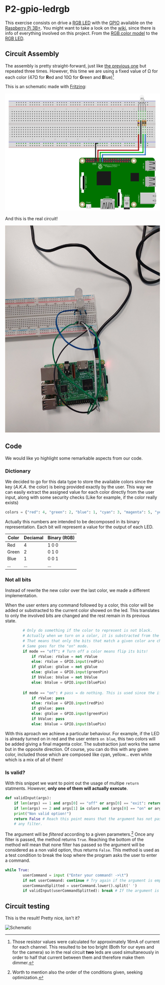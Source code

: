 # P2-gpio-ledrgb

This exercise consists on drive a [RGB LED](https://github.com/clases-julio/p2-gpio-ledrgb-dgarciac2021/wiki/RGB-LED) with the [GPIO](https://github.com/clases-julio/p1-introrpi-pwm-dgarciac2021/wiki/GPIO) available on the [Raspberry Pi 3B+](https://github.com/clases-julio/p1-introrpi-pwm-dgarciac2021/wiki/Raspberry-Pi#raspberry-pi-3b). You might want to take a look on the [wiki](https://github.com/clases-julio/p2-gpio-ledrgb-dgarciac2021/wiki), since there is info of everything involved on this project. From the [RGB color model](https://github.com/clases-julio/p2-gpio-ledrgb-dgarciac2021/wiki/RGB) to the [RGB LED](https://github.com/clases-julio/p2-gpio-ledrgb-dgarciac2021/wiki/RGB-LED).

## Circuit Assembly

The assembly is pretty straight-forward, just like [the previous one](https://github.com/clases-julio/p1-introrpi-pwm-dgarciac2021) but repeated three times. However, this time we are using a fixed value of Ω for each color (47Ω for **R**ed and 10Ω for **G**reen and **B**lue)[^1]

This is an schematic made with [Fritzing](https://fritzing.org/):

![Schematic](./.img/schematic.png)

And this is the real circuit!

![Aerial view](./.img/aerial-view.jpg)

## Code

We would like yo highlight some remarkable aspects from our code.

### Dictionary

We decided to go for this data type to store the available colors since the key (*A.K.A.* the color) is being provided exactly by the user. This way we can easily extract the assigned value for each color directly from the user input, along with some security checks (Like for example, if the color really exists)

```python
colors = {"red": 4, "green": 2, "blue": 1, "cyan": 3, "magenta": 5, "yellow": 6, "white": 7, "black": 0}
```

Actually this numbers are intended to be decomposed in its binary representation. Each bit will represent a value for the output of each LED.

|Color|Deciamal|Binary (RGB)|
|---|---|---|
|Red|4|1 0 0|
|Green|2|0 1 0|
|Blue|1|0 0 1|
|...|...|...|

### Not all bits

Instead of rewrite the new color over the last color, we made a different implementation.

When the user enters any command followed by a color, this color will be added or substracted to the current color showed on the led. This translates to only the involved bits are changed and the rest remain in its previous state. 

```python
        # Only do something if the color to represent is not black.
        # Actually when we turn on a color, it is substracted from the previous one.
        # That means that only the bits that match a given color are changed.
        # Same goes for the "on" mode.
        if mode == "off": # Turn off a color means flip its bits!
            if rValue: rValue = not rValue
            else: rValue = GPIO.input(redPin)
            if gValue: gValue = not gValue
            else: gValue = GPIO.input(greenPin)
            if bValue: bValue = not bValue
            else: bValue = GPIO.input(bluePin)

        if mode == "on": # pass = do nothing. This is used since the if statment could not be empty.
            if rValue: pass 
            else: rValue = GPIO.input(redPin)
            if gValue: pass
            else: gValue = GPIO.input(greenPin)
            if bValue: pass
            else: bValue = GPIO.input(bluePin)
```

With this aproach we achieve a particular behaviour. For example, if the LED is already turned on in red and the user enters `on blue`, this two colors will be added giving a final magenta color. The substraction just works the same but in the opposite direction. Of course, you can do this with any given color, included those which are composed like cyan, yellow... even white which is a mix of all of them!

### Is valid?

With this snippet we want to point out the usage of multipe `return` statments. However, **only one of them will actually execute**.

```python
def validInput(args):
    if len(args) == 1 and args[0] == "off" or args[0] == "exit": return True
    if len(args) == 2 and args[1] in colors and (args[0] == "on" or args[0] == "off"): return True
    print("Non valid option!")
    return False # Reach this point means that the argument has not passed
    # any filter.
```

The argument will be *filtered* according to a given parameters.[^2] Once any filter is passed, the method returns `True`. Reaching the bottom of the method will mean that none filter has passed so the argument will be considered as a non valid option, thus returns `False`. This method is used as a test condition to break the loop where the program asks the user to enter a command.

```python
while True:
        userCommand = input ("Enter your command! ->\t")
        if not userCommand: continue # Try again if the argument is empty.
        userCommandSplitted = userCommand.lower().split(' ')
        if validInput(userCommandSplitted): break # If the argument is valid...
```

## Circuit testing

This is the result! Pretty nice, isn't it?

![Schematic](./.img/better-colors.gif)

[^1]: Those resistor values were calculated for approximately 16mA of current for each channel. This resulted to be too bright (Both for our eyes and for the camera) so in the real circuit **two** leds are used simultaneously in order to half that current between them and therefore make them dimmer.
[^2]: Worth to mention also the order of the conditions given, seeking optimization.
